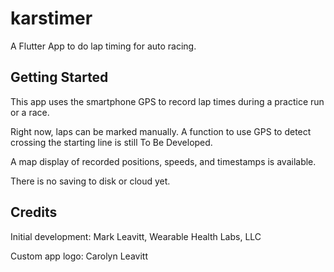 # karstimer

A Flutter App to do lap timing for auto racing. 

## Getting Started

This app uses the smartphone GPS to record lap times 
during a practice run or a race. 

Right now, laps can be marked manually. A function to use GPS to detect
crossing the starting line is still To Be Developed.

A map display of recorded positions, speeds, and timestamps is available.

There is no saving to disk or cloud yet.

## Credits

Initial development: Mark Leavitt, Wearable Health Labs, LLC

Custom app logo: Carolyn Leavitt
